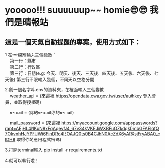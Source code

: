 # yooooo!!! suuuuuup~~ homie😎😎 我們是晴報站
## 這是一個天氣自動提醒的專案，使用方式如下：

1.在txt檔案輸入三個變數：  
&nbsp;&nbsp;&nbsp;&nbsp;第一行：縣市  
&nbsp;&nbsp;&nbsp;&nbsp;第二行：行政區  
&nbsp;&nbsp;&nbsp;&nbsp;第三行：日期(e.g: 今天、明天、後天、三天後、四天後、五天後、六天後、七天後) 第三行不限輸入幾個，不同天以空格分開  

2.創一個名字叫.env的資料夾，在裡面輸入三個變數  
&nbsp;&nbsp;&nbsp;&nbsp;weather_api = (來這裡 https://opendata.cwa.gov.tw/user/authkey 登入會員，並取得授權碼)  

&nbsp;&nbsp;&nbsp;&nbsp;e-mail = (你的e-mail你的e-mail)  

&nbsp;&nbsp;&nbsp;&nbsp;mail_password = (來這裡 https://myaccount.google.com/apppasswords?rapt=AEjHL4NKuN8xFqAqevfJ4_67v34kVKEJiWXBFuOZkdqkDmbGFAElqfQ7OkvnhHJYPFUWi6FinDRc4IEOAJQ0ts0B4CJhN0AcZdX6yARXsjFryABA0_cIDH8  取得你的應用程式密碼)  

3.打開terminal輸入 pip install -r requirements.txt  

4.就可以執行啦！